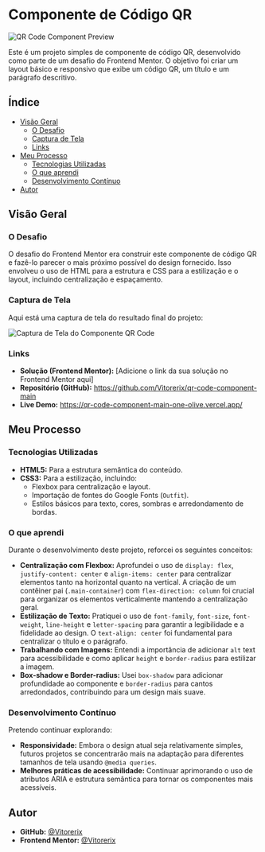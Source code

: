 # Componente de Código QR

![QR Code Component Preview]([images/image-qr-code.png](https://i.ibb.co/BMTGnrR/fontmentor.png))

Este é um projeto simples de componente de código QR, desenvolvido como parte de um desafio do Frontend Mentor. O objetivo foi criar um layout básico e responsivo que exibe um código QR, um título e um parágrafo descritivo.

## Índice

* [Visão Geral](#visão-geral)
    * [O Desafio](#o-desafio)
    * [Captura de Tela](#captura-de-tela)
    * [Links](#links)
* [Meu Processo](#meu-processo)
    * [Tecnologias Utilizadas](#tecnologias-utilizadas)
    * [O que aprendi](#o-que-aprendi)
    * [Desenvolvimento Contínuo](#desenvolvimento-contínuo)
* [Autor](#autor)

## Visão Geral

### O Desafio

O desafio do Frontend Mentor era construir este componente de código QR e fazê-lo parecer o mais próximo possível do design fornecido. Isso envolveu o uso de HTML para a estrutura e CSS para a estilização e o layout, incluindo centralização e espaçamento.

### Captura de Tela

Aqui está uma captura de tela do resultado final do projeto:

![Captura de Tela do Componente QR Code](https://i.ibb.co/BMTGnrR/fontmentor.png)

### Links

* **Solução (Frontend Mentor):** [Adicione o link da sua solução no Frontend Mentor aqui]
* **Repositório (GitHub):** https://github.com/Vitorerix/qr-code-component-main
* **Live Demo:** https://qr-code-component-main-one-olive.vercel.app/

## Meu Processo

### Tecnologias Utilizadas

* **HTML5:** Para a estrutura semântica do conteúdo.
* **CSS3:** Para a estilização, incluindo:
    * Flexbox para centralização e layout.
    * Importação de fontes do Google Fonts (`Outfit`).
    * Estilos básicos para texto, cores, sombras e arredondamento de bordas.

### O que aprendi

Durante o desenvolvimento deste projeto, reforcei os seguintes conceitos:

* **Centralização com Flexbox:** Aprofundei o uso de `display: flex`, `justify-content: center` e `align-items: center` para centralizar elementos tanto na horizontal quanto na vertical. A criação de um contêiner pai (`.main-container`) com `flex-direction: column` foi crucial para organizar os elementos verticalmente mantendo a centralização geral.
* **Estilização de Texto:** Pratiquei o uso de `font-family`, `font-size`, `font-weight`, `line-height` e `letter-spacing` para garantir a legibilidade e a fidelidade ao design. O `text-align: center` foi fundamental para centralizar o título e o parágrafo.
* **Trabalhando com Imagens:** Entendi a importância de adicionar `alt` text para acessibilidade e como aplicar `height` e `border-radius` para estilizar a imagem.
* **Box-shadow e Border-radius:** Usei `box-shadow` para adicionar profundidade ao componente e `border-radius` para cantos arredondados, contribuindo para um design mais suave.

### Desenvolvimento Contínuo

Pretendo continuar explorando:

* **Responsividade:** Embora o design atual seja relativamente simples, futuros projetos se concentrarão mais na adaptação para diferentes tamanhos de tela usando `@media queries`.
* **Melhores práticas de acessibilidade:** Continuar aprimorando o uso de atributos ARIA e estrutura semântica para tornar os componentes mais acessíveis.

## Autor

* **GitHub:** [@Vitorerix](https://github.com/Vitorerix)
* **Frontend Mentor:** [@Vitorerix](https://www.frontendmentor.io/profile/Vitorerix)
